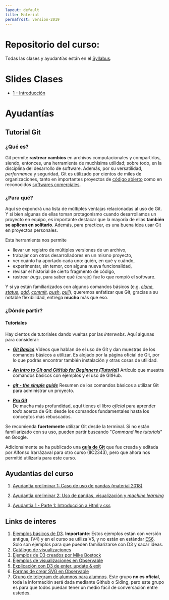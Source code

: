 ```yaml
---
layout: default
title: Material 
permafrost: version-2019
---
```


# Repositorio del curso:

Todas las clases y ayudantías están en el [Syllabus](https://github.com/PUC-Infovis/syllabus-2019).


# Slides Clases
* [1 - Introducción](https://github.com/PUC-Infovis/syllabus-2019/blob/master/Clases/Clase%2001%20-%20Introduccio%CC%81n.pdf)

# Ayudantías

## Tutorial Git

### ¿Qué es?

Git permite **rastrear cambios** en archivos computacionales y compartirlos, siendo, entonces, una herramienta de muchísima utilidad; sobre todo, en la disciplina del desarrollo de software. Además, por su versatilidad, _performance_ y seguridad, Git es utilizado por cientos de miles de organizaciones, tanto en importantes proyectos de [código abierto](https://github.com/explore) como en reconocidos [softwares comerciales](https://github.com/business).

### ¿Para qué?

Aquí se expondrá una lista de múltiples ventajas relacionadas al uso de Git. Y si bien algunas de ellas toman protagonismo cuando desarrollamos un proyecto en equipo, es importante destacar que la mayoría de ellas **también se aplican en solitario**. Además, para practicar, es una buena idea usar Git en proyectos personales.

Esta herramienta nos permite
- llevar un registro de múltiples versiones de un archivo,
- trabajar con otros desarrolladores en un mismo proyecto,
- ver cuánto ha aportado cada uno: quién, en qué y cuándo,
- experimentar, sin temor, con alguna nueva funcionalidad,
- revisar el historial de cierto fragmento de código,
- rastrear _bugs_, para saber qué (carajo) fue lo que rompió el software.

Y si ya están familiarizados con algunos comandos básicos (e.g. [_clone_](https://git-scm.com/docs/git-clone), [_status_](https://git-scm.com/docs/git-status), [_add_](https://git-scm.com/docs/git-add), [_commit_](https://git-scm.com/docs/git-commit), [_push_](https://git-scm.com/docs/git-push), [_pull_](https://git-scm.com/docs/git-pull)), queremos enfatizar que Git, gracias a su notable flexibilidad, entrega **mucho** más que eso.

### ¿Dónde partir?

#### Tutoriales

Hay cientos de tutoriales dando vueltas por las _interwebs_. Aquí algunas para considerar: 

- [_**Git Basics**_](https://git-scm.com/videos)
 Videos que hablan de el uso de Git y dan muestras de los comandos básicos a utilizar. Es alojado por la página oficial de Git, por lo que podrás encontrar también instalación y otras cosas de utilidad.

- [_**An Intro to Git and GitHub for Beginners (Tutorial)**_](https://product.hubspot.com/blog/git-and-github-tutorial-for-beginners)
 Artículo que muestra comandos básicos con ejemplos y el uso de GitHub.

- [_**git - the simple guide**_](http://rogerdudler.github.io/git-guide/)
 Resumen de los comandos básicos a utilizar Git para administrar un proyecto.

- [_**Pro Git**_](https://git-scm.com/book/en/v2)  
  De mucha más profundidad, aquí tienes el libro _oficial_ para aprender _todo_ acerca de Git: desde los comandos fundamentales hasta los conceptos más rebuscados.

Se recomienda **fuertemente** utilizar Git desde la terminal. Si no están familiarizado con su uso, pueden partir buscando "_Command line tutorials_" en Google.

Adicionalmente se ha publicado una [**guía de Git**](https://github.com/PUC-Infovis/syllabus-2019/blob/master/ayudantias/Material%20Adicional/GitUsage.pdf) que fue creada y editada por Alfonso Irarrázaval para otro curso (IIC2343), pero que ahora nos permitió utilizarla para este curso. 

## Ayudantías del curso

1. [Ayudantía preliminar 1: Caso de uso de pandas (material 2018)](https://github.com/PUC-Infovis/syllabus-2019/tree/master/ayudantias/ayudantia00/material_anterior)

2. [Ayudantía preliminar 2: Uso de pandas, visualización y _machine learning_](https://github.com/PUC-Infovis/syllabus-2019/tree/master/ayudantias/ayudantia00)

3. [Ayudantía 1 - Parte 1: Introducción a Html y css](https://github.com/PUC-Infovis/syllabus-2019/tree/master/ayudantias/ayudantia01)


## Links de interes
1. [Ejemplos básicos de D3](https://www.d3-graph-gallery.com/index.html). **Importante**: Estos ejemplos están con versión antigua, (V4) y en el curso se utiliza V5, y no están en estándar [ES6](https://www.w3schools.com/js/js_es6.asp). Solo son ejemplos para que pueden familiarizarse con D3 y sacar ideas. 
2. [Catálogo de visualizaciones](https://datavizcatalogue.com/ES/)
3. [Ejemplos de D3 creados por Mike Bostock](https://bost.ocks.org/mike/)
4. [Ejemplos de visualizaciones en Observable](https://observablehq.com/collection/@observablehq/visualization)
5. [Explicación con D3 de enter, update & exit](https://observablehq.com/@d3/selection-join)
6. [Formas de crear SVG en Observable](https://observablehq.com/@hernan4444/formas-de-crear-svg)
7. [Grupo de telegram de alumnos para alumnos](https://t.me/joinchat/GeR-5BU9KrdcAdycl7HbJA). Este grupo **no es oficial**, toda la información será dada mediante Github o Siding, pero este grupo es para que todos puedan tener un medio fácil de conversación entre ustedes.
